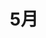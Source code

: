 ---
index: false
title: 5月
feed: false
sitemap: false
timeline: false
article: false
dir:
    order: -5
---